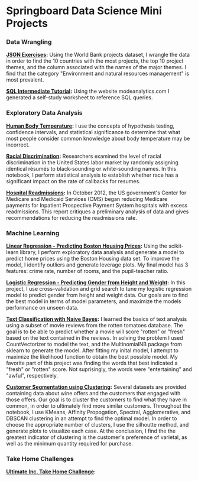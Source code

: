 # Springboard Data Science Mini Projects

### Data Wrangling

**[JSON Exercises](https://github.com/BradTombers/Springboard/blob/master/Mini%20Projects/JSON%20World%20Bank%20Project.ipynb):**
Using the World Bank projects dataset, I wrangle the data in order to find the 10 countries with the most projects, the top 10 project themes, and the column associated with the names of the major themes. I find that the category "Environment and natural resources management" is most prevalent. 

**[SQL Intermediate Tutorial](https://github.com/BradTombers/Springboard/blob/master/Mini%20Projects/sql_intermediate_tutorial):**
Using the website modeanalytics.com I generated a self-study worksheet to reference SQL queries.  



### Exploratory Data Analysis
**[Human Body Temperature](https://github.com/BradTombers/Springboard/blob/master/Mini%20Projects/human_temp_exercise.ipynb):**
I use the concepts of hypothesis testing, confidence intervals, and statistical significance to determine that what most people consider common knowledge about body temperature may be incorrect. 

**[Racial Discrimination](https://github.com/BradTombers/Springboard/blob/master/Mini%20Projects/sliderule_dsi_inferential_statistics_exercise_2.ipynb):**
Researchers examined the level of racial discrimination in the United States labor market by randomly assigning identical résumés to black-sounding or white-sounding names. In this notebook, I perform statistical analysis to establish whether race has a significant impact on the rate of callbacks for resumes.

**[Hospital Readmissions](https://github.com/BradTombers/Springboard/blob/master/Mini%20Projects/reduce_hospital_readmissions.ipynb):**
In October 2012, the US government's Center for Medicare and Medicaid Services (CMS) began reducing Medicare payments for Inpatient Prospective Payment System hospitals with excess readmissions. This report critiques a preliminary analysis of data and gives recommendations for reducing the readmissions rate.

### Machine Learning

**[Linear Regression - Predicting Boston Housing Prices](https://github.com/BradTombers/Springboard/blob/master/Mini%20Projects/Mini_Project_Linear_Regression.ipynb):**
Using the scikit-learn library, I perform exploratory data analysis and generate a model to predict home prices using the Boston Housing data set. To improve the model, I identify outliers and generate leverage plots.  My final model has 3 features: crime rate, number of rooms, and the pupil-teacher ratio.  

**[Logistic Regression - Predicting Gender from Height and Weight](https://github.com/BradTombers/Springboard/blob/master/Mini%20Projects/Mini_Project_Logistic_Regression.ipynb):**
In this project, I use cross-validation and grid search to tune my logistic regression model to predict gender from height and weight data.  Our goals are to find the best model in terms of model parameters, and maximize the models performance on unseen data.

**[Text Classification with Naive Bayes](https://github.com/BradTombers/Springboard/blob/master/Mini%20Projects/Naive_Bayes.ipynb):**
I learned the basics of text analysis using a subset of movie reviews from the rotten tomatoes database.  The goal is to be able to predict whether a movie will score "rotten" or "fresh" based on the text contained in the reviews.  In solving the problem I used CountVectorizer to model the text, and the MultinomialNB package from sklearn to generate the model. After fitting my inital model, I attempt to maximize the likelihood function to obtain the best possible model.  My favorite part of this project was finding the words that best indicated a "fresh" or "rotten" score.  Not suprisingly, the words were "entertaining" and "awful", respectively. 

**[Customer Segmentation using Clustering](https://github.com/BradTombers/Springboard/blob/master/Mini%20Projects/Mini_Project_Clustering.ipynb):**
Several datasets are provided containing data about wine offers and the customers that engaged with those offers.  Our goal is to cluster the customers to find what they have in common, in order to ultimately find more similar customers.  Throughout the notebook, I use KMeans, Affinity Propogation, Spectral, Agglomerative, and DBSCAN clustering in an attempt to find the optimal model. In order to choose the appropriate number of clusters, I use the silhoutte method, and generate plots to visualize each case. At the conclusion, I find the the greatest indicator of clustering is the customer's preference of varietal, as well as the minimum quantity required for purchase.  

### Take Home Challenges
**[Ultimate Inc. Take Home Challenge]():**
